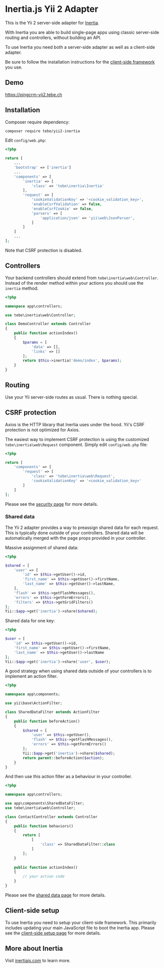 # Inertia.js Yii 2 Adapter

This is the Yii 2 server-side adapter for [Inertia](https://inertiajs.com).

With Inertia you are able to build single-page apps using classic server-side routing and controllers, without building an API. 

To use Inertia you need both a server-side adapter as well as a client-side adapter.
 
Be sure to follow the installation instructions for the [client-side framework](https://inertiajs.com/client-side-setup) you use.

## Demo

<https://pingcrm-yii2.tebe.ch>

## Installation

Composer require dependency:

```sh
composer require tebe/yii2-inertia
```

Edit `config/web.php`:

```php
<?php

return [
    ...
    'bootstrap' => ['inertia']
    ...
    'components' => [
        'inertia' => [
            'class' => 'tebe\inertia\Inertia'
        ],
        'request' => [
            'cookieValidationKey' => '<cookie_validation_key>',
            'enableCsrfValidation' => false,
            'enableCsrfCookie' => false,
            'parsers' => [
                'application/json' => 'yii\web\JsonParser',
            ]            
        ]      
    ]
    ...
];   
```

Note that CSRF protection is disabled.

## Controllers

Your backend controllers should extend from `tebe\inertia\web\Controller`.
Instead of the render method within your actions you should use the `inertia` method. 

```php
<?php

namespace app\controllers;

use tebe\inertia\web\Controller;

class DemoController extends Controller
{
    public function actionIndex()
    {
        $params = [
            'data' => [],
            'links' => []
        ];
        return $this->inertia('demo/index', $params);
    }
}
```

## Routing

Use your Yii server-side routes as usual. 
There is nothing special.

## CSRF protection

Axios is the HTTP library that Inertia uses under the hood.
Yii's CSRF protection is not optimized for Axios.

The easiest way to implement CSRF protection is using the customized `tebe\inertia\web\Request` component. 
Simply edit `config/web.php` file:
 
 ```php
 <?php
 
 return [
     'components' => [
         'request' => [
             'class' => 'tebe\inertia\web\Request',             
             'cookieValidationKey' => '<cookie_validation_key>'
         ]      
     ]
 ];   
 ```

Please see the [security page](https://inertiajs.com/security) for more details.

### Shared data

The Yii 2 adapter provides a way to preassign shared data for each request. 
This is typically done outside of your controllers. 
Shared data will be automatically merged with the page props provided in your controller.

Massive assignment of shared data:  

```php
<?php

$shared = [
    'user' => [
        'id' => $this->getUser()->id,
        'first_name' => $this->getUser()->firstName,
        'last_name' => $this->getUser()->lastName,
    ],
    'flash' => $this->getFlashMessages(),
    'errors' => $this->getFormErrors(),
    'filters' => $this->getGridFilters()
];
Yii::$app->get('inertia')->share($shared);
```

Shared data for one key:

```php
<?php

$user = [
    'id' => $this->getUser()->id,
    'first_name' => $this->getUser()->firstName,
    'last_name' => $this->getUser()->lastName
];
Yii::$app->get('inertia')->share('user', $user);
```

A good strategy when using shared data outside of your controllers is to implement an action filter.

```php
<?php

namespace app\components;

use yii\base\ActionFilter;

class SharedDataFilter extends ActionFilter
{
    public function beforeAction()
    {
        $shared = [
            'user' => $this->getUser(),
            'flash' => $this->getFlashMessages(),
            'errors' => $this->getFormErrors()
        ];
        Yii::$app->get('inertia')->share($shared);
        return parent::beforeAction($action);
    }
}    
```

And then use this action filter as a behaviour in your controller.

```php
<?php

namespace app\controllers;

use app\components\SharedDataFilter;
use tebe\inertia\web\Controller;

class ContactController extends Controller
{
    public function behaviors()
    {
        return [
            [
                'class' => SharedDataFilter::class
            ]
        ];
    }
    
    public function actionIndex()
    {
        // your action code
    }
}
```

Please see the [shared data page](https://inertiajs.com/shared-data) for more details.

## Client-side setup

To use Inertia you need to setup your client-side framework. 
This primarily includes updating your main JavaScript file to boot the Inertia app. 
Please see the [client-side setup page](https://inertiajs.com/client-side-setup) for more details.

## More about Inertia

Visit [inertiajs.com](https://inertiajs.com/) to learn more.
